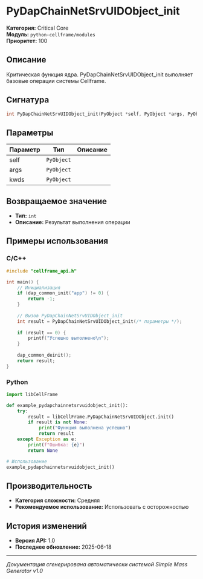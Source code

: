 # PyDapChainNetSrvUIDObject_init

**Категория:** Critical Core  
**Модуль:** `python-cellframe/modules`  
**Приоритет:** 100

## Описание
Критическая функция ядра. PyDapChainNetSrvUIDObject_init выполняет базовые операции системы Cellframe.

## Сигнатура
```c
int PyDapChainNetSrvUIDObject_init(PyObject *self, PyObject *args, PyObject *kwds);
```

## Параметры
| Параметр | Тип | Описание |
|----------|-----|----------|
| self | `PyObject` |  |
| args | `PyObject` |  |
| kwds | `PyObject` |  |


## Возвращаемое значение
- **Тип:** `int`
- **Описание:** Результат выполнения операции

## Примеры использования

### C/C++
```c
#include "cellframe_api.h"

int main() {
    // Инициализация
    if (dap_common_init("app") != 0) {
        return -1;
    }
    
    // Вызов PyDapChainNetSrvUIDObject_init
    int result = PyDapChainNetSrvUIDObject_init(/* параметры */);
    
    if (result == 0) {
        printf("Успешно выполнено\n");
    }
    
    dap_common_deinit();
    return result;
}
```

### Python
```python
import libCellFrame

def example_pydapchainnetsrvuidobject_init():
    try:
        result = libCellFrame.PyDapChainNetSrvUIDObject.init()
        if result is not None:
            print("Функция выполнена успешно")
            return result
    except Exception as e:
        print(f"Ошибка: {e}")
        return None

# Использование
example_pydapchainnetsrvuidobject_init()
```

## Производительность
- **Категория сложности:** Средняя
- **Рекомендуемое использование:** Использовать с осторожностью

## История изменений
- **Версия API:** 1.0
- **Последнее обновление:** 2025-06-18

---
*Документация сгенерирована автоматически системой Simple Mass Generator v1.0*
